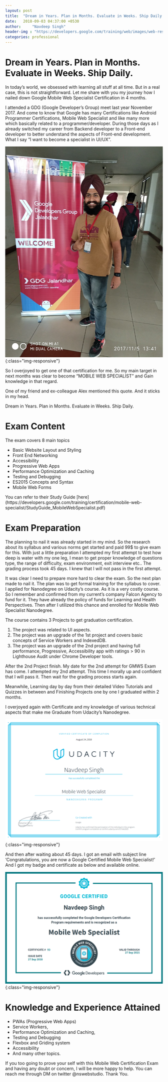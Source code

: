```yaml
---
layout: post
title:  "Dream in Years. Plan in Months. Evaluate in Weeks. Ship Daily."
date:   2018-09-03 04:37:00 +0530
author:     "Navdeep Singh"
header-img : "https://developers.google.com/training/web/images/web-responsive.svg"
categories: professional
---
```

Dream in Years. Plan in Months. Evaluate in Weeks. Ship Daily.
========================================================================

<p>In today’s world, we obsessed with learning all stuff at all time. But in a real case, this is not straightforward. Let me share with you my journey how I nailed down Google Mobile Web Specialist Certification in 4 months.</p>

<p>I attended a GDG (Google Developer’s Group) meet last year November 2017. And come to know that Google has many Certifications like Android Programmer Certifications, Mobile Web Specialist and like many more which basically related to a programmer/developer. During those days as I already switched my career from Backend developer to a Front-end developer to better understand the aspects of Front-end development. What I say “I want to become a specialist in UI/UX”.</p>

![image-title-here](/img/GDG.jpg){:class="img-responsive"}

<p>So I overjoyed to get one of that certification for me. So my main target in next months was clear to become “MOBILE WEB SPECIALIST” and Gain knowledge in that regard.</p>

<p>One of my friend and ex-colleague Alex mentioned this quote. And it sticks in my head.</p>

<p>Dream in Years. Plan in Months. Evaluate in Weeks. Ship Daily.</p>

<h1>Exam Content</h1>
<p>The exam covers 8 main topics</p>

<ul>
	<li>Basic Website Layout and Styling</li>
	<li>Front End Networking</li>
	<li>Accessibility</li>
	<li>Progressive Web Apps</li>
	<li>Performance Optimization and Caching</li>
	<li>Testing and Debugging</li>
	<li>ES2015 Concepts and Syntax</li>
	<li>Mobile Web Forms</li>
</ul>
<p>You can refer to their Study Guide [here](https://developers.google.com/training/certification/mobile-web-specialist/StudyGuide_MobileWebSpecialist.pdf)</p>

<h1>Exam Preparation</h1>
<p>The planning to nail it was already started in my mind. So the research about its syllabus and various norms get started and paid 99$ to give exam for this. With just a little preparation I attempted my first attempt to test how deep is water with my one leg, I mean to get proper knowledge of questions type, the range of difficulty, exam environment, exit interview etc.. The grading process took 45 days. I knew that I will not pass in the first attempt.</p>

<p>It was clear I need to prepare more hard to clear the exam. So the next plan made to nail it. The plan was to get formal training for the syllabus to cover. I applied for Nanodegree on Udacity’s course. As it is a very costly course. So I remember and confirmed from my current’s company Falcon Agency to fund for it. They have already the policy of funds for Learning and Health Perspectives. Then after I utilized this chance and enrolled for Mobile Web Specialist Nanodegree.</p>

<p>The course contains 3 Projects to get graduation certification.</p>

<ol>
	<li>The project was related to UI aspects.</li>
	<li>The project was an upgrade of the 1st project and covers basic concepts of Service Workers and IndexedDB.</li>
	<li>The project was an upgrade of the 2nd project and having full performance, Progressive, Accessibility app with ratings > 90 in Lighthouse Audit under Chrome Developer tools.</li>
</ol>
<p>After the 2nd Project finish. My date for the 2nd attempt for GMWS Exam has come. I attempted my 2nd attempt. This time I morally up and confident that I will pass it. Then wait for the grading process starts again.</p>

<p>Meanwhile, Learning day by day from their detailed Video Tutorials and Quizzes in between and Finishing Projects one by one I graduated within 2 months.</p>

<p>I overjoyed again with Certificate and my knowledge of various technical aspects that make me Graduate from Udacity’s Nanodegree.</p>

![image-title-here](/img/Udacity-MWS-Certificate.png){:class="img-responsive"}

<p>And then after waiting about 45 days. I got an email with subject line ‘Congratulations, you are now a Google Certified Mobile Web Specialist!’ And I got my badge and certificate as below and available online.</p>

![image-title-here](/img/GMWS-Certificate.png){:class="img-responsive"}

<h1>Knowledge and Experience Attained</h1>
<ul>
	<li>PWAs (Progressive Web Apps)</li>
	<li>Service Workers,</li>
	<li>Performance Optimization and Caching,</li>
	<li>Testing and Debugging</li>
	<li>Flexbox and Griding system</li>
	<li>Accessibility</li>
	<li>And many other topics.</li>
</ul>

<p>If you too going to prove your self with this Mobile Web Certification Exam and having any doubt or concern, I will be more happy to help. You can reach me through DM on twitter @nswebstudio. Thank You.</p>
